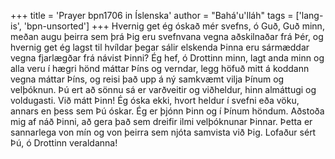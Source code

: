 +++
title = 'Prayer bpn1706 in Íslenska'
author = "Bahá'u'lláh"
tags = ['lang-is', 'bpn-unsorted']
+++
Hvernig get ég óskað mér svefns, ó Guð, Guð minn, meðan augu þeirra sem þrá Þig eru svefn­vana vegna aðskilnaðar frá Þér, og hvernig get ég lagst til hvíldar þegar sálir elskenda Þinna eru sármæddar vegna fjarlægðar frá návist Þinni?
Ég hef, ó Drottinn minn, lagt anda minn og alla veru í hægri hönd máttar Þíns og verndar, legg höfuð mitt á koddann vegna máttar Þíns, og reisi það upp á ný samkvæmt vilja Þínum og velþóknun. Þú ert að sönnu sá er varðveitir og viðheldur, hinn almáttugi og voldugasti.
Við mátt Þinn! Ég óska ekki, hvort heldur í svefni eða vöku, annars en þess sem Þú óskar. Ég er þjónn Þinn og í Þínum höndum. Aðstoða mig af náð Þinni, að gera það sem dreifir ilmi vel­þóknunar Þinnar. Þetta er sannarlega von mín og von þeirra sem njóta samvista við Þig. Lofaður sért Þú, ó Drottinn veraldanna!
